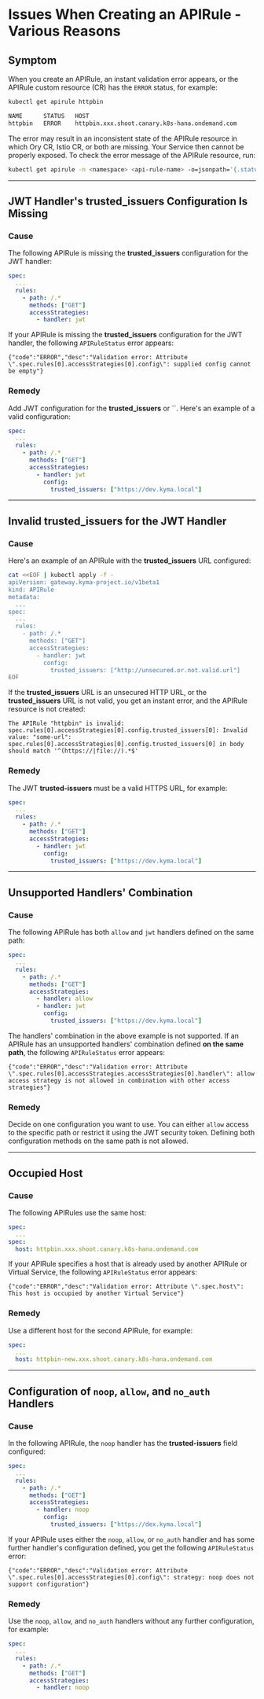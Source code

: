 # Issues When Creating an APIRule - Various Reasons

## Symptom

When you create an APIRule, an instant validation error appears, or the APIRule custom resource (CR) has the `ERROR` status, for example:

```bash
kubectl get apirule httpbin

NAME      STATUS   HOST
httpbin   ERROR    httpbin.xxx.shoot.canary.k8s-hana.ondemand.com
```

The error may result in an inconsistent state of the APIRule resource in which Ory CR, Istio CR, or both are missing. Your Service then cannot be properly exposed.
To check the error message of the APIRule resource, run:

```bash
kubectl get apirule -n <namespace> <api-rule-name> -o=jsonpath='{.status.APIRuleStatus}'
```
---
## JWT Handler's **trusted_issuers** Configuration Is Missing
### Cause

The following APIRule is missing the **trusted_issuers** configuration for the JWT handler:

```yaml
spec:
  ...
  rules:
    - path: /.*
      methods: ["GET"]
      accessStrategies:
        - handler: jwt
```

If your APIRule is missing the **trusted_issuers** configuration for the JWT handler, the following `APIRuleStatus` error appears:

```
{"code":"ERROR","desc":"Validation error: Attribute \".spec.rules[0].accessStrategies[0].config\": supplied config cannot be empty"}
```

### Remedy

Add JWT configuration for the **trusted_issuers** or ``. Here's an example of a valid configuration:

```yaml
spec:
  ...
  rules:
    - path: /.*
      methods: ["GET"]
      accessStrategies:
        - handler: jwt
          config:
            trusted_issuers: ["https://dev.kyma.local"]
```
---
## Invalid **trusted_issuers** for the JWT Handler
### Cause

Here's an example of an APIRule with the **trusted_issuers** URL configured:

```bash
cat <<EOF | kubectl apply -f -
apiVersion: gateway.kyma-project.io/v1beta1
kind: APIRule
metadata:
  ...
spec:
  ...
  rules:
    - path: /.*
      methods: ["GET"]
      accessStrategies:
        - handler: jwt
          config:
            trusted_issuers: ["http://unsecured.or.not.valid.url"]
EOF
```

If the **trusted_issuers** URL is an unsecured HTTP URL, or the **trusted_issuers** URL is not valid, you get an instant error, and the APIRule resource is not created:

```
The APIRule "httpbin" is invalid: spec.rules[0].accessStrategies[0].config.trusted_issuers[0]: Invalid value: "some-url": spec.rules[0].accessStrategies[0].config.trusted_issuers[0] in body should match '^(https://|file://).*$'
```

### Remedy

The JWT **trusted-issuers** must be a valid HTTPS URL, for example:

```yaml
spec:
  ...
  rules:
    - path: /.*
      methods: ["GET"]
      accessStrategies:
        - handler: jwt
          config:
            trusted_issuers: ["https://dev.kyma.local"]
```
---
## Unsupported Handlers' Combination
### Cause

The following APIRule has both `allow` and `jwt` handlers defined on the same path:

```yaml
spec:
  ...
  rules:
    - path: /.*
      methods: ["GET"]
      accessStrategies:
        - handler: allow
        - handler: jwt
          config:
            trusted_issuers: ["https://dev.kyma.local"]
```

The handlers' combination in the above example is not supported. If an APIRule has an unsupported handlers' combination defined **on the same path**, the following `APIRuleStatus` error appears:

```
{"code":"ERROR","desc":"Validation error: Attribute \".spec.rules[0].accessStrategies.accessStrategies[0].handler\": allow access strategy is not allowed in combination with other access strategies"}
```

### Remedy

Decide on one configuration you want to use. You can either `allow` access to the specific path or restrict it using the JWT security token. Defining both configuration methods on the same path is not allowed.

---
## Occupied Host
### Cause

The following APIRules use the same host:

```yaml
spec:
  ...
spec:
  host: httpbin.xxx.shoot.canary.k8s-hana.ondemand.com
```

If your APIRule specifies a host that is already used by another APIRule or Virtual Service, the following `APIRuleStatus` error appears:

```
{"code":"ERROR","desc":"Validation error: Attribute \".spec.host\": This host is occupied by another Virtual Service"}
```

### Remedy

Use a different host for the second APIRule, for example:

```yaml
spec:
  ...
  host: httpbin-new.xxx.shoot.canary.k8s-hana.ondemand.com
```

---
## Configuration of `noop`, `allow`, and `no_auth` Handlers 
### Cause

In the following APIRule, the `noop` handler has the **trusted-issuers** field configured:

```yaml
spec:
  ...
  rules:
    - path: /.*
      methods: ["GET"]
      accessStrategies:
        - handler: noop
          config:
            trusted_issuers: ["https://dex.kyma.local"]
```

If your APIRule uses either the `noop`, `allow`, or `no_auth` handler and has some further handler's configuration defined, you get the following `APIRuleStatus` error:

```
{"code":"ERROR","desc":"Validation error: Attribute \".spec.rules[0].accessStrategies[0].config\": strategy: noop does not support configuration"}
```

### Remedy

Use the `noop`, `allow`, and `no_auth` handlers without any further configuration, for example:

```yaml
spec:
  ...
  rules:
    - path: /.*
      methods: ["GET"]
      accessStrategies:
        - handler: noop
```
